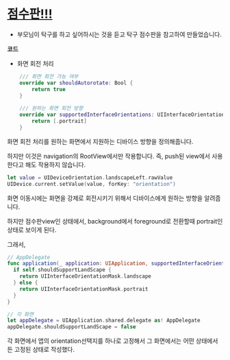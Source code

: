 # [점수판!!!](https://apps.apple.com/us/app/점수판/id1501335416?l=ko&ls=1)

- 부모님이 탁구를 하고 싶어하시는 것을 듣고 탁구 점수판을 참고하여 만들었습니다.



**코드**

- 화면 회전 처리

```swift
    /// 화면 회전 가능 여부
    override var shouldAutorotate: Bool {
        return true
    }
    
    /// 원하는 화면 회전 방향
    override var supportedInterfaceOrientations: UIInterfaceOrientationMask {
        return [.portrait]
    }    
```

화면 회전 처리를 원하는 화면에서 지원하는 디바이스 방향을 정의해줍니다.

하지만 이것은 navigation의 RootView에서만 작용합니다. 즉, push된 view에서 사용한다고 해도 작용하지 않습니다.



```swift
let value = UIDeviceOrientation.landscapeLeft.rawValue
UIDevice.current.setValue(value, forKey: "orientation")
```

화면 이동시에는 화면을 강제로 회전시키기 위해서 디바이스에게 원하는 방향을 알려줍니다.



하지만 점수판view인 상태에서, background에서 foreground로 전환할때 portrait인 상태로 보이게 된다.

그래서,

``` swift
// AppDelegate
func application(_ application: UIApplication, supportedInterfaceOrientationsFor window: UIWindow?) -> UIInterfaceOrientationMask {
  if self.shouldSupportLandScape {
  	return UIInterfaceOrientationMask.landscape
  } else {
  	return UIInterfaceOrientationMask.portrait
  }
}

// 각 화면
let appDelegate = UIApplication.shared.delegate as! AppDelegate
appDelegate.shouldSupportLandScape = false
```

각 화면에서 앱의 orientation선택지를 하나로 고정해서 그 화면에서는 어떤 상태에서든 고정된 상태로 작성했다.